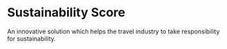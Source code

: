 # Sustainability Score
An innovative solution which helps the travel industry to take responsibility for sustainability.